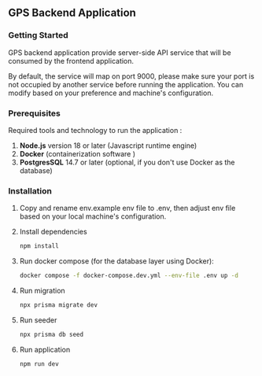 ## GPS Backend Application

### Getting Started

GPS backend application provide server-side API service that will be consumed by the frontend application.

By default, the service will map on port 9000, please make sure your port is not occupied by another
service before running the application. You can modify based on your preference and machine's configuration.

### Prerequisites 
Required tools and technology to run the application : 
1. **Node.js** version 18 or later (Javascript runtime engine)
2. **Docker** (containerization software )
3. **PostgresSQL** 14.7 or later (optional, if you don't use Docker as the database)

### Installation

1. Copy and rename env.example env file to .env, then adjust env file based on your local machine's configuration.

2. Install dependencies
   ```bash
   npm install

3. Run docker compose (for the database layer using Docker):
   ```bash
   docker compose -f docker-compose.dev.yml --env-file .env up -d

4. Run migration
   ```bash
   npx prisma migrate dev

5. Run seeder
    ```bash
    npx prisma db seed

6. Run application
   ```bash
   npm run dev
